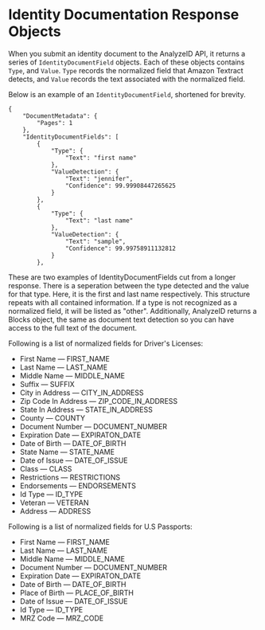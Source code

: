 # Identity Documentation Response Objects<a name="identitydocumentfields"></a>

 When you submit an identity document to the AnalyzeID API, it returns a series of `IdentityDocumentField` objects\. Each of these objects contains `Type`, and `Value`\. `Type` records the normalized field that Amazon Textract detects, and `Value` records the text associated with the normalized field\. 

 Below is an example of an `IdentityDocumentField`, shortened for brevity\. 

```
{
    "DocumentMetadata": {
        "Pages": 1
    }, 
    "IdentityDocumentFields": [
        {
            "Type": {
                "Text": "first name"
            }, 
            "ValueDetection": {
                "Text": "jennifer", 
                "Confidence": 99.99908447265625
            }
        }, 
        {
            "Type": {
                "Text": "last name"
            }, 
            "ValueDetection": {
                "Text": "sample", 
                "Confidence": 99.99758911132812
            }
        },
```

These are two examples of IdentityDocumentFields cut from a longer response\. There is a seperation between the type detected and the value for that type\. Here, it is the first and last name respectively\. This structure repeats with all contained information\. If a type is not recognized as a normalized field, it will be listed as "other"\. Additionally, AnalyzeID returns a Blocks object, the same as document text detection so you can have access to the full text of the document\.

Following is a list of normalized fields for Driver's Licenses:
+ First Name — FIRST\_NAME
+ Last Name — LAST\_NAME 
+ Middle Name — MIDDLE\_NAME 
+ Suffix — SUFFIX
+ City in Address — CITY\_IN\_ADDRESS 
+ Zip Code In Address — ZIP\_CODE\_IN\_ADDRESS
+ State In Address — STATE\_IN\_ADDRESS
+ County — COUNTY
+ Document Number — DOCUMENT\_NUMBER
+ Expiration Date — EXPIRATON\_DATE
+ Date of Birth — DATE\_OF\_BIRTH
+ State Name — STATE\_NAME
+ Date of Issue — DATE\_OF\_ISSUE
+ Class — CLASS
+ Restrictions — RESTRICTIONS
+ Endorsements — ENDORSEMENTS
+ Id Type — ID\_TYPE
+ Veteran — VETERAN
+ Address — ADDRESS

  

Following is a list of normalized fields for U\.S Passports:
+ First Name — FIRST\_NAME
+ Last Name — LAST\_NAME 
+ Middle Name — MIDDLE\_NAME 
+ Document Number — DOCUMENT\_NUMBER
+ Expiration Date — EXPIRATON\_DATE
+ Date of Birth — DATE\_OF\_BIRTH
+ Place of Birth — PLACE\_OF\_BIRTH
+ Date of Issue — DATE\_OF\_ISSUE
+ Id Type — ID\_TYPE
+ MRZ Code — MRZ\_CODE
